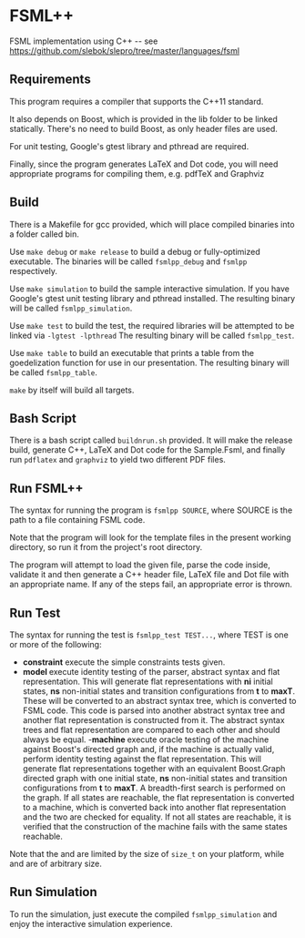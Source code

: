 FSML++
======
FSML implementation using C++ -- see https://github.com/slebok/slepro/tree/master/languages/fsml

Requirements
------------
This program requires a compiler that supports the C++11 standard.

It also depends on Boost, which is provided in the lib folder to be linked statically. There's no need to build Boost, as only header files are used.

For unit testing, Google's gtest library and pthread are required.

Finally, since the program generates LaTeX and Dot code, you will need appropriate programs for compiling them, e.g. pdfTeX and Graphviz

Build
-----
There is a Makefile for gcc provided, which will place compiled binaries into a folder called bin.

Use ``make debug`` or ``make release`` to build a debug or fully-optimized executable. The binaries will be called ``fsmlpp_debug`` and ``fsmlpp`` respectively.

Use ``make simulation`` to build the sample interactive simulation. If you have Google's gtest unit testing library and pthread installed. The resulting binary will be called ``fsmlpp_simulation``.

Use ``make test`` to build the test, the required libraries will be attempted to be linked via ``-lgtest -lpthread`` The resulting binary will be called ``fsmlpp_test``.

Use ``make table`` to build an executable that prints a table from the goedelization function for use in our presentation. The resulting binary will be called ``fsmlpp_table``.

``make`` by itself will build all targets.

Bash Script
-----------
There is a bash script called ``buildnrun.sh`` provided. It will make the release build, generate C++, LaTeX and Dot code for the Sample.Fsml, and finally run ``pdflatex`` and ``graphviz`` to yield two different PDF files.

Run FSML++
----------
The syntax for running the program is ``fsmlpp SOURCE``, where SOURCE is the path to a file containing FSML code.

Note that the program will look for the template files in the present working directory, so run it from the project's root directory.

The program will attempt to load the given file, parse the code inside, validate it and then generate a C++ header file, LaTeX file and Dot file with an appropriate name. If any of the steps fail, an appropriate error is thrown.

Run Test
--------
The syntax for running the test is ``fsmlpp_test TEST...``, where TEST is one or more of the following:

- **constraint** execute the simple constraints tests given.
- **model <ni> <ns> <t> <maxT>** execute identity testing of the parser, abstract syntax and flat representation. This will generate flat representations with **ni** initial states, **ns** non-initial states and transition configurations from **t** to **maxT**. These will be converted to an abstract syntax tree, which is converted to FSML code. This code is parsed into another abstract syntax tree and another flat representation is constructed from it. The abstract syntax trees and flat representation are compared to each other and should always be equal.
-**machine <ns> <t> <maxT>** execute oracle testing of the machine against Boost's directed graph and, if the machine is actually valid, perform identity testing against the flat representation. This will generate flat representations together with an equivalent Boost.Graph directed graph with one initial state, **ns** non-initial states and transition configurations from **t** to **maxT**. A breadth-first search is performed on the graph. If all states are reachable, the flat representation is converted to a machine, which is converted back into another flat representation and the two are checked for equality. If not all states are reachable, it is verified that the construction of the machine fails with the same states reachable.

Note that the **<ni>** and **<ns>** are limited by the size of ``size_t`` on your platform, while **<t>** and **<maxT>** are of arbitrary size.

Run Simulation
--------------
To run the simulation, just execute the compiled ``fsmlpp_simulation`` and enjoy the interactive simulation experience.
